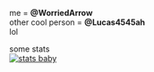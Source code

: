 me = **@WorriedArrow**<br>
other cool person = **@Lucas4545ah**<br>
lol

some stats<br>
[![stats baby](https://github-readme-stats.vercel.app/api?username=WorriedArrow&show_icons=true&theme=dracula)](https://www.youtube.com/watch?v=dQw4w9WgXcQ)
